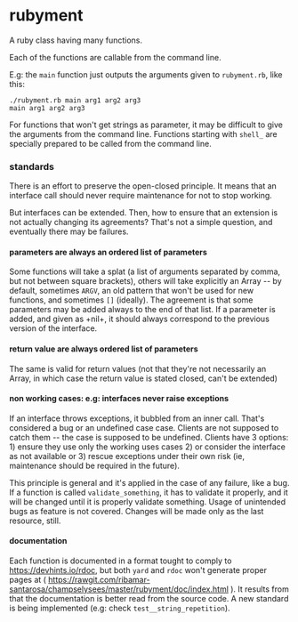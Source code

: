 #  rubyment

A ruby class having many functions.

Each of the functions are callable from the command line.

E.g: the `main` function just outputs the arguments given
to `rubyment.rb`, like this:

````
./rubyment.rb main arg1 arg2 arg3
main arg1 arg2 arg3
````

For functions that won't get strings as
parameter, it may be difficult to give the arguments
from the command line. Functions starting with `shell_`
are specially prepared to be called from the command
line.

### standards

There is an effort to preserve the open-closed principle. It means that an interface call should never require maintenance for not to stop working.

But interfaces can be extended. Then, how to ensure that an extension is not actually changing its agreements? That's not a simple question, and eventually there may be failures.

#### parameters are always an ordered list of parameters

Some functions will take a splat (a list of arguments separated by comma, but not between square brackets), others will take explicitly an Array -- by default, sometimes `ARGV`, an old pattern that won't be used for new functions, and sometimes `[]` (ideally). The agreement is that some parameters may be added always to the end of that list. If a parameter is added, and given as +nil+, it should always correspond to the previous version of the interface.

#### return value are always ordered list of parameters

The same is valid for return values (not that they're not necessarily an Array, in which case the return value is stated closed, can't be extended)

#### non working cases: e.g: interfaces never raise exceptions

If an interface throws exceptions, it bubbled from an inner call. That's considered a bug or an undefined case case. Clients are not supposed to catch them -- the case is supposed to be undefined. Clients have 3 options: 1) ensure they use only the working uses cases 2) or consider the interface as not available or 3) rescue exceptions under their own risk (ie, maintenance should be required in the future).

This principle is general and  it's applied in the case of any failure, like a bug.  If a function is called `validate_something`, it has to validate it properly,  and it will be changed until it is properly validate something. Usage of unintended bugs as feature is not covered. Changes will be made only as the last resource, still.

#### documentation

Each function is documented in a format tought to comply to https://devhints.io/rdoc, but both `yard` and `rdoc` won't generate proper pages at ( https://rawgit.com/ribamar-santarosa/champselysees/master/rubyment/doc/index.html ). It results from that the documentation is better read from the source code. A new standard is being implemented (e.g: check `test__string_repetition`).

